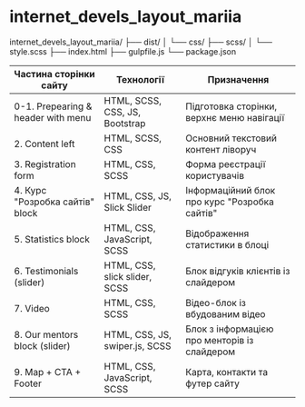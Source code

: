 # internet_devels_layout_mariia

internet_devels_layout_mariia/
├── dist/
│   └── css/
├── scss/
│   └── style.scss
├── index.html
├── gulpfile.js
└── package.json


| Частина сторінки сайту               | Технології                      | Призначення                                         |
|------------------------------------|--------------------------------|----------------------------------------------------|
| 0-1. Prepearing & header with menu | HTML, SCSS, CSS, JS, Bootstrap | Підготовка сторінки, верхнє меню навігації         |
| 2. Content left                    | HTML, SCSS, CSS                | Основний текстовий контент ліворуч                  |
| 3. Registration form               | HTML, CSS, SCSS                | Форма реєстрації користувачів                       |
| 4. Курс "Розробка сайтів" block    | HTML, CSS, JS, Slick Slider    | Інформаційний блок про курс "Розробка сайтів"       |
| 5. Statistics block                | HTML, CSS, JavaScript, SCSS    | Відображення статистики в блоці                     |
| 6. Testimonials (slider)           | HTML, CSS, slick slider, SCSS  | Блок відгуків клієнтів із слайдером                 |
| 7. Video                           | HTML, CSS, SCSS                | Відео-блок із вбудованим відео                       |
| 8. Our mentors block (slider)      | HTML, CSS, JS, swiper.js, SCSS | Блок з інформацією про менторів із слайдером        |
| 9. Map + CTA + Footer              | HTML, CSS, JavaScript, SCSS    | Карта, контакти та футер сайту                      |
